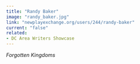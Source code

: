 ```yaml
---
title: "Randy Baker"
image: "randy_baker.jpg"
link: "newplayexchange.org/users/244/randy-baker"
current: "false"
related:
- DC Area Writers Showcase
---
```


*Forgotten Kingdoms*

